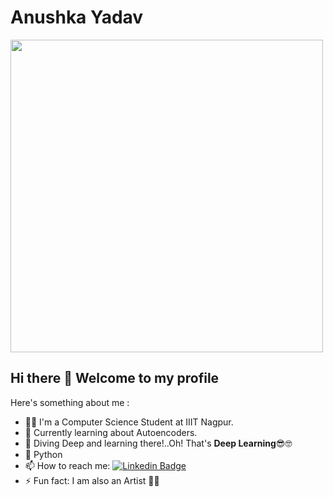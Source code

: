 # Anushka Yadav 
<img src="https://miro.medium.com/max/875/1*qdAW1TjCN57h1lbuuzvchg.gif" width="500">

## Hi there 👋  Welcome to my profile

Here's something about me :

- 💁‍♀️ I'm a Computer Science Student at IIIT Nagpur.
- 📖 Currently learning about Autoencoders. 
- 🥽 Diving Deep and learning there!..Oh! That's **Deep Learning**😎🤓
- 💙 Python
- 📫 How to reach me: [![Linkedin Badge](https://img.shields.io/badge/-LinkedIn-blue?style=flat-square&logo=Linkedin&logoColor=white&link=https://www.linkedin.com/in/anushka-yadav/)](https://www.linkedin.com/in/anushka-yadav/)
- ⚡ Fun fact: I am also an Artist 🎨🎨

